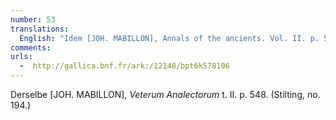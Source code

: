```yaml
---
number: 53
translations:
  English: "Idem [JOH. MABILLON], Annals of the ancients. Vol. II. p. 548. (Stilting, no. 194.) [Trans. J. Bain]"
comments:
urls:
  -  http://gallica.bnf.fr/ark:/12148/bpt6k578106
---
```


Derselbe [JOH. MABILLON], <em>Veterum Analectorum</em> t. II. p. 548. (Stilting, no. 194.)
